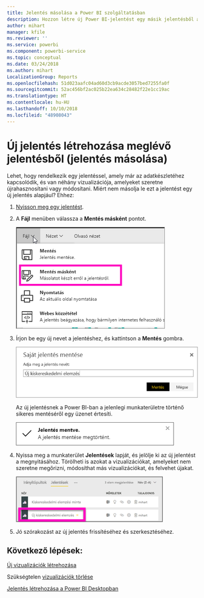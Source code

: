 ```yaml
---
title: Jelentés másolása a Power BI szolgáltatásban
description: Hozzon létre új Power BI-jelentést egy másik jelentésből a Power BI szolgáltatásban.
author: mihart
manager: kfile
ms.reviewer: ''
ms.service: powerbi
ms.component: powerbi-service
ms.topic: conceptual
ms.date: 03/24/2018
ms.author: mihart
LocalizationGroup: Reports
ms.openlocfilehash: 51d023aafc04ad60d3cb9acde3057bed7255fa0f
ms.sourcegitcommit: 52ac456bf2ac025b22ea634c28482f22e1cc19ac
ms.translationtype: HT
ms.contentlocale: hu-HU
ms.lasthandoff: 10/10/2018
ms.locfileid: "48908043"
---
```

# <a name="create-a-new-report-from-an-existing-report-copy-a-report"></a>Új jelentés létrehozása meglévő jelentésből (jelentés másolása)
Lehet, hogy rendelkezik egy jelentéssel, amely már az adatkészletéhez kapcsolódik, és van néhány vizualizációja, amelyeket szeretne újrahasznosítani vagy módosítani.  Miért nem másolja le ezt a jelentést egy új jelentés alapjául?  Ehhez:

1. [Nyisson meg egy jelentést](consumer/end-user-report-open.md).
2. A **Fájl** menüben válassza a **Mentés másként** pontot.
   
   ![](media/power-bi-report-copy/powerbi-save-as.png)
3. Írjon be egy új nevet a jelentéshez, és kattintson a **Mentés** gombra.
   
   ![](media/power-bi-report-copy/savereport.png)
   
   Az új jelentésnek a Power BI-ban a jelenlegi munkaterületre történő sikeres mentéséről egy üzenet értesíti.
   
   ![](media/power-bi-report-copy/savesuccess1.png)
4. Nyissa meg a munkaterület **Jelentések** lapját, és jelölje ki az új jelentést a megnyitásához. Törölheti is azokat a vizualizációkat, amelyeket nem szeretne megőrizni, módosíthat más vizualizációkat, és felvehet újakat.
   
   ![](media/power-bi-report-copy/power-bi-workspace.png)
5. Jó szórakozást az új jelentés frissítéséhez és szerkesztéséhez.

## <a name="next-steps"></a>Következő lépések:
[Új vizualizációk létrehozása](visuals/power-bi-report-add-visualizations-ii.md)

Szükségtelen [vizualizációk törlése](service-delete.md)

[Jelentés létrehozása a Power BI Desktopban](desktop-report-view.md)
